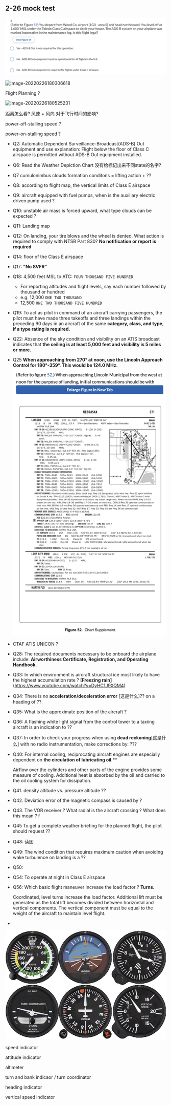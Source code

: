 

## 2-26 mock test



![image-20220226175943883](../screenshot/2-26-mock-q2.png)



![image-20220226180306618](/Users/xiangyu/Documents/CS/repos/Private-Pilot-Notes/screenshot/2-26-mock-q2-figure59.png)

Flight Planning ? 



![image-20220226180525231](/Users/xiangyu/Documents/CS/repos/Private-Pilot-Notes/screenshot/2-26-mock-q3.png)



距离怎么看? 风速 + 风向 对于飞行时间的影响? 



power-off-stalling speed ? 

power-on-stalling speed ? 



* Q2: Automatic Dependent Surveillance-Broadcast(ADS-B) Out equipment and use explanation: Flight below the floor of Class C airspace is permitted without ADS-B Out equipment installed.

* Q6: Read the Weather Depiction Chart 没有给标记出来不同state的名字? 

* Q7 cumulonimbus clouds formation conditons = lifting action + ??

* Q8: according to flight map, the vertical limits of Class E airspace

* Q9: aircraft equipped with fuel pumps, when is the auxiliary electric driven pump used ? 

* Q10: unstable air mass is forced upward, what type clouds can be expected ? 

* Q11: Landing map 

* Q12: On landing, your tire blows and the wheel is dented. What action is required to comply with NTSB Part 830? **No notification or report is required**

* Q14: floor of the Class E airspace

* Q17: **"No SVFR"**

* Q18: 4,500 feet MSL to ATC: `FOUR THOUSAND FIVE HUNDRED` 

  * For reporting altitudes and flight levels, say each number followed by thousand or hundred
  * e.g. 12,000  `ONE TWO THOUSAND`
  * 12,500 `ONE TWO THOUSAND FIVE HUNDRED`

* Q19: To act as pilot in command of an aircraft carrying passengers, the pilot must have made three takeoffs and three landings within the preceding 90 days in an aircraft of the same **category, class, and type, if a type rating is required.**

* Q22: Absence of the sky condition and visibility on an ATIS broadcast indicates that **the ceiling is at least 5,000 feet and visibility is 5 miles or more.**

* Q25  **When approaching from 270° at noon, use the Lincoln Approach Control for 180°-359°. This would be 124.0 MHz.** ![image-20220226224751621](../screenshot/2-26-mock-q25.png) 

* CTAF ATIS UNICON ? 

* Q28: The required documents necessary to be onboard the airplane include: **Airworthiness Certificate, Registration, and Operating Handbook.**

* Q33: In which environment is aircraft structural ice most likely to have the highest accumulation rate ? **[Freezing rain]**(https://www.youtube.com/watch?v=DyHC1J9XQM4) 

* Q34: There is no **acceleration/deceleration error** [这是什么]?? on a heading of ??

* Q35: What is the approximate position of the aircraft ? 

* Q36: A flashing white light signal from the control tower to a taxiing aircraft is an indication to ??

* Q37: In order to check your progress when using **dead reckoning**[这是什么] with no radio instrumentation, make corrections by: ??? 

* Q40: For internal cooling, reciprocating aircraft engines are especially dependent on **the circulation of lubricating oil.****

  Airflow over the cylinders and other parts of the engine provides some measure of cooling. Additional heat is absorbed by the oil and carried to the oil cooling system for dissipation.

* Q41. density altitude vs. pressure altitude ??

* Q42. Deviation error of the magnetic compass is caused by ?

* Q43. The VOR receiver ? What radial is the aircraft crossing ?  What does this mean ? f 

* Q45 To get a complete weather briefing for the planned flight, the pilot should request ??

* Q48: 读图

* Q49: The wind condition that requires maximum caution when avoiding wake turbulence on landing is a ?? 

* Q50: 

* Q54: To operate at night in Class E airspace

* Q56: Which basic flight maneuver increase the load factor ?  **Turns.**

  Coordinated, level turns increase the load factor. Additional lift must be generated as the total lift becomes divided between horizontal and vertical components. The vertical component must be equal to the weight of the aircraft to maintain level flight.

* 





![What are the flight instruments in an aircraft? - Quora](../screenshot/six-basic-flight-instruments.png)



speed indicator

attitude indicator

altimeter

turn and bank indicaor / turn coordinator

heading indicator

vertical speed indicator